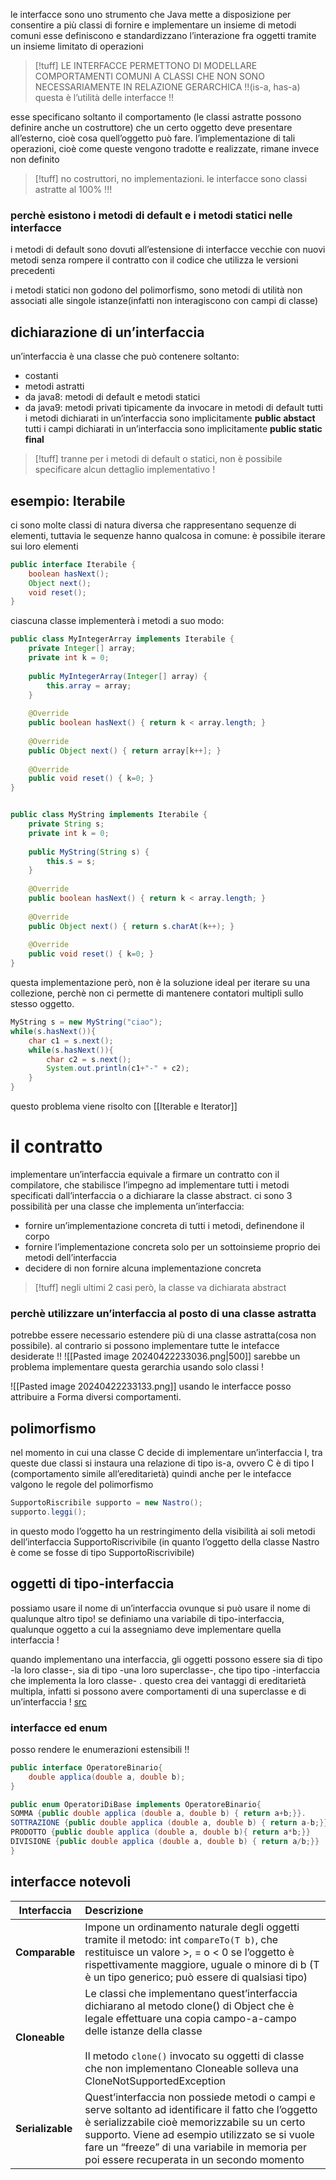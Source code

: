 le interfacce sono uno strumento che Java mette a disposizione per consentire a più classi di fornire e implementare un insieme di metodi comuni
esse definiscono e standardizzano l’interazione fra oggetti tramite un insieme limitato di operazioni
>[!tuff] LE INTERFACCE PERMETTONO DI MODELLARE COMPORTAMENTI COMUNI A CLASSI CHE NON SONO NECESSARIAMENTE IN RELAZIONE GERARCHICA !!(is-a, has-a)
>questa è l’utilità delle interfacce !!


esse specificano soltanto il comportamento (le classi astratte possono definire anche un costruttore) che un certo oggetto deve presentare all’esterno, cioè cosa quell’oggetto può fare. l’implementazione di tali operazioni, cioè come queste vengono tradotte e realizzate, rimane invece non definito
>[!tuff] no costruttori, no implementazioni. le interfacce sono classi astratte al 100% !!!

### perchè esistono i metodi di default e i metodi statici nelle interfacce
i metodi di default sono dovuti all’estensione di interfacce vecchie con nuovi metodi senza rompere il contratto con il codice che utilizza le versioni precedenti

i metodi statici non godono del polimorfismo, sono metodi di utilità non associati alle singole istanze(infatti non interagiscono con campi di classe)
## dichiarazione di un’interfaccia
un’interfaccia è una classe che può contenere soltanto:
- costanti
- metodi astratti
- da java8: metodi di default e metodi statici
- da java9: metodi privati tipicamente da invocare in metodi di default
tutti i metodi dichiarati in un’interfaccia sono implicitamente **public abstact**
tutti i campi dichiarati in un’interfaccia sono implicitamente **public static final**
>[!tuff] tranne per i metodi di default o statici, non è possibile specificare alcun dettaglio implementativo !


## esempio: Iterabile
ci sono molte classi di natura diversa che rappresentano sequenze di elementi, tuttavia le sequenze hanno qualcosa in comune: è possibile iterare sui loro elementi

```java
public interface Iterabile {
	boolean hasNext();
	Object next();
	void reset();
}
```

ciascuna classe implementerà i metodi a suo modo:

```java
public class MyIntegerArray implements Iterabile {
	private Integer[] array;
	private int k = 0;
	
	public MyIntegerArray(Integer[] array) {
		this.array = array;
	}
	
	@Override
	public boolean hasNext() { return k < array.length; }
	
	@Override
	public Object next() { return array[k++]; }
	
	@Override
	public void reset() { k=0; }
}


public class MyString implements Iterabile {
	private String s;
	private int k = 0;
	
	public MyString(String s) {
		this.s = s;
	}
	
	@Override
	public boolean hasNext() { return k < array.length; }
	
	@Override
	public Object next() { return s.charAt(k++); }
	
	@Override
	public void reset() { k=0; }
}
```
questa implementazione però, non è la soluzione ideal per iterare su una collezione, perchè non ci permette di mantenere contatori multipli sullo stesso oggetto.
```java
MyString s = new MyString("ciao");
while(s.hasNext()){
	char c1 = s.next();
	while(s.hasNext()){
		char c2 = s.next();
		System.out.println(c1+"-" + c2);
	}
}
```
questo problema viene risolto con [[Iterable e Iterator]]

# il contratto
implementare un’interfaccia equivale a firmare un contratto con il compilatore, che stabilisce l’impegno ad implementare tutti i metodi specificati dall’interfaccia o a dichiarare la classe abstract.
ci sono 3 possibilità per una classe che implementa un’interfaccia:
- fornire un’implementazione concreta di tutti i metodi, definendone il corpo
- fornire l’implementazione concreta solo per un sottoinsieme proprio dei metodi dell’interfaccia
- decidere di non fornire alcuna implementazione concreta
>[!tuff] negli ultimi 2 casi però, la classe va dichiarata abstract

### perchè utilizzare un’interfaccia al posto di una classe astratta 
potrebbe essere necessario estendere più di una classe astratta(cosa non possibile). al contrario si possono implementare tutte le intefacce desiderate !!
![[Pasted image 20240422233036.png|500]]
sarebbe un problema implementare questa gerarchia usando solo classi !


![[Pasted image 20240422233133.png]]
usando le interfacce posso attribuire a Forma diversi comportamenti. 

## polimorfismo
nel momento in cui una classe C decide di implementare un’interfaccia I, tra queste due classi si instaura una relazione di tipo is-a, ovvero C è di tipo I (comportamento simile all’ereditarietà) quindi anche per le intefacce valgono le regole del polimorfismo  
```java
SupportoRiscribile supporto = new Nastro();
supporto.leggi();
```
in questo modo l’oggetto ha un restringimento della visibilità ai soli metodi dell’interfaccia SupportoRiscrivibile (in quanto l’oggetto della classe Nastro è come se fosse di tipo SupportoRiscrivibile)

## oggetti di tipo-interfaccia
possiamo usare il nome di un’interfaccia ovunque si può usare il nome di qualunque altro tipo!
se definiamo una variabile di tipo-interfaccia, qualunque oggetto a cui la assegniamo deve implementare quella interfaccia !

quando implementano una interfaccia, gli oggetti possono essere sia di tipo -la loro classe-, sia di tipo -una loro superclasse-, che tipo tipo -interfaccia che implementa la loro classe- . questo crea dei vantaggi di ereditarietà multipla, infatti si possono avere comportamenti di una superclasse e di un’interfaccia !
[src](https://docs.oracle.com/javase/tutorial/java/IandI/interfaceAsType.html#:~:text=When%20you%20define%20a%20new,any%20other%20data%20type%20name.)

### interfacce ed enum
posso rendere le enumerazioni estensibili !!
```java
public interface OperatoreBinario{
	double applica(double a, double b);
}

public enum OperatoriDiBase implements OperatoreBinario{
SOMMA {public double applica (double a, double b) { return a+b;}}.
SOTTRAZIONE {public double applica (double a, double b) { return a-b;}}
PRODOTTO {public double applica (double a, double b){ return a*b;}}
DIVISIONE {public double applica (double a, double b) { return a/b;}}
}
```

## interfacce notevoli

| Interfaccia      | Descrizione                                                                                                                                                                                                                                                                                          |
| ---------------- | :--------------------------------------------------------------------------------------------------------------------------------------------------------------------------------------------------------------------------------------------------------------------------------------------------- |
| **Comparable**   | Impone un ordinamento naturale degli oggetti tramite il metodo: int `compareTo(T b)`, che restituisce un valore >, = o < 0 se l’oggetto è rispettivamente maggiore, uguale o minore di b (T è un tipo generico; può essere di qualsiasi tipo)                                                        |
| **Cloneable**    | Le classi che implementano quest’interfaccia dichiarano al metodo clone() di Object che è legale effettuare una copia campo-a-campo delle istanze della classe<br><br>Il metodo `clone()` invocato su oggetti di classe che non implementano Cloneable solleva una CloneNotSupportedException        |
| **Serializable** | Quest’interfaccia non possiede metodi o campi e serve soltanto ad identificare il fatto che l’oggetto è serializzabile cioè memorizzabile su un certo supporto. Viene ad esempio utilizzato se si vuole fare un “freeze” di una variabile in memoria per poi essere recuperata in un secondo momento |
